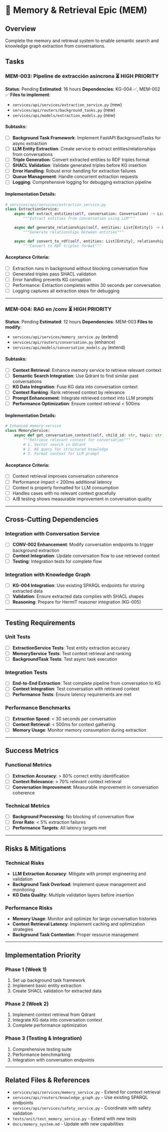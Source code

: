 # 🧠 Memory & Retrieval Epic (MEM)

## Overview
Complete the memory and retrieval system to enable semantic search and knowledge graph extraction from conversations.

## Tasks

### MEM-003: Pipeline de extracción asíncrona ⏳ **HIGH PRIORITY**
**Status**: Pending
**Estimated**: 16 hours
**Dependencies**: KG-004 ✅, MEM-002 ✅
**Files to implement**:
- `services/api/services/extraction_service.py` (new)
- `services/api/routers/background_tasks.py` (new)
- `services/api/models/extraction_models.py` (new)

#### Subtasks:
- [ ] **Background Task Framework**: Implement FastAPI BackgroundTasks for async extraction
- [ ] **LLM Entity Extraction**: Create service to extract entities/relationships from conversations
- [ ] **Triple Generation**: Convert extracted entities to RDF triples format
- [ ] **SHACL Validation**: Validate generated triples before KG insertion
- [ ] **Error Handling**: Robust error handling for extraction failures
- [ ] **Queue Management**: Handle concurrent extraction requests
- [ ] **Logging**: Comprehensive logging for debugging extraction pipeline

#### Implementation Details:
```python
# services/api/services/extraction_service.py
class ExtractionService:
    async def extract_entities(self, conversation: Conversation) -> List[Entity]:
        """Extract entities from conversation using LLM"""

    async def generate_relationships(self, entities: List[Entity]) -> List[Relationship]:
        """Generate relationships between entities"""

    async def convert_to_rdf(self, entities: List[Entity], relationships: List[Relationship]) -> str:
        """Convert to RDF triples format"""
```

#### Acceptance Criteria:
- [ ] Extraction runs in background without blocking conversation flow
- [ ] Generated triples pass SHACL validation
- [ ] Error handling prevents KG corruption
- [ ] Performance: Extraction completes within 30 seconds per conversation
- [ ] Logging captures all extraction steps for debugging

---

### MEM-004: RAG en /conv ⏳ **HIGH PRIORITY**
**Status**: Pending
**Estimated**: 12 hours
**Dependencies**: MEM-003
**Files to modify**:
- `services/api/services/memory_service.py` (extend)
- `services/api/routers/conversation.py` (enhance)
- `services/api/models/conversation_models.py` (extend)

#### Subtasks:
- [ ] **Context Retrieval**: Enhance memory service to retrieve relevant context
- [ ] **Semantic Search Integration**: Use Qdrant to find similar past conversations
- [ ] **KG Data Integration**: Fuse KG data into conversation context
- [ ] **Context Ranking**: Rank retrieved context by relevance
- [ ] **Prompt Enhancement**: Integrate retrieved context into LLM prompts
- [ ] **Performance Optimization**: Ensure context retrieval < 500ms

#### Implementation Details:
```python
# Enhanced memory service
class MemoryService:
    async def get_conversation_context(self, child_id: str, topic: str, level: int) -> str:
        """Retrieve relevant context for conversation"""
        # 1. Vector search in Qdrant
        # 2. KG query for structured knowledge
        # 3. Format context for LLM prompt
```

#### Acceptance Criteria:
- [ ] Context retrieval improves conversation coherence
- [ ] Performance impact < 200ms additional latency
- [ ] Context is properly formatted for LLM consumption
- [ ] Handles cases with no relevant context gracefully
- [ ] A/B testing shows measurable improvement in conversation quality

---

## Cross-Cutting Dependencies

### Integration with Conversation Service
- [ ] **CONV-002 Enhancement**: Modify conversation endpoints to trigger background extraction
- [ ] **Context Integration**: Update conversation flow to use retrieved context
- [ ] **Testing**: Integration tests for complete flow

### Integration with Knowledge Graph
- [ ] **KG-004 Integration**: Use existing SPARQL endpoints for storing extracted data
- [ ] **Validation**: Ensure extracted data complies with SHACL shapes
- [ ] **Reasoning**: Prepare for HermiT reasoner integration (KG-005)

---

## Testing Requirements

### Unit Tests
- [ ] **ExtractionService Tests**: Test entity extraction accuracy
- [ ] **MemoryService Tests**: Test context retrieval and ranking
- [ ] **BackgroundTask Tests**: Test async task execution

### Integration Tests
- [ ] **End-to-End Extraction**: Test complete pipeline from conversation to KG
- [ ] **Context Integration**: Test conversation with retrieved context
- [ ] **Performance Tests**: Ensure latency requirements are met

### Performance Benchmarks
- [ ] **Extraction Speed**: < 30 seconds per conversation
- [ ] **Context Retrieval**: < 500ms for context gathering
- [ ] **Memory Usage**: Monitor memory consumption during extraction

---

## Success Metrics

### Functional Metrics
- [ ] **Extraction Accuracy**: > 80% correct entity identification
- [ ] **Context Relevance**: > 70% relevant context retrieval
- [ ] **Conversation Improvement**: Measurable improvement in conversation coherence

### Technical Metrics
- [ ] **Background Processing**: No blocking of conversation flow
- [ ] **Error Rate**: < 5% extraction failures
- [ ] **Performance Targets**: All latency targets met

---

## Risks & Mitigations

### Technical Risks
- **LLM Extraction Accuracy**: Mitigate with prompt engineering and validation
- **Background Task Overload**: Implement queue management and monitoring
- **KG Data Quality**: Multiple validation layers before insertion

### Performance Risks
- **Memory Usage**: Monitor and optimize for large conversation histories
- **Context Retrieval Latency**: Implement caching and optimization strategies
- **Background Task Contention**: Proper resource management

---

## Implementation Priority

### Phase 1 (Week 1)
1. Set up background task framework
2. Implement basic entity extraction
3. Create SHACL validation for extracted data

### Phase 2 (Week 2)
1. Implement context retrieval from Qdrant
2. Integrate KG data into conversation context
3. Complete performance optimization

### Phase 3 (Testing & Integration)
1. Comprehensive testing suite
2. Performance benchmarking
3. Integration with conversation endpoints

---

## Related Files & References

- `services/api/services/memory_service.py` - Extend for context retrieval
- `services/api/routers/knowledge_graph.py` - Use existing SPARQL endpoints
- `services/api/services/safety_service.py` - Coordinate with safety validation
- `tests/unit/test_memory_service.py` - Extend with new tests
- `docs/memory_system.md` - Update with new capabilities